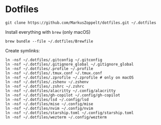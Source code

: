 # Dotfiles

    git clone https://github.com/MarkusZoppelt/dotfiles.git ~/.dotfiles


Install everything with `brew` (only macOS)

    brew bundle --file ~/.dotfiles/Brewfile


Create symlinks:

    ln -nsf ~/.dotfiles/.gitconfig ~/.gitconfig
    ln -nsf ~/.dotfiles/.gitignore_global ~/.gitignore_global
    ln -nsf ~/.dotfiles/.profile ~/.profile
    ln -nsf ~/.dotfiles/.tmux.conf ~/.tmux.conf
    ln -nsf ~/.dotfiles/.zprofile ~/.zprofile # only on macOS
    ln -nsf ~/.dotfiles/.zshenv ~/.zshenv
    ln -nsf ~/.dotfiles/.zshrc ~/.zshrc
    ln -nsf ~/.dotfiles/alacritty ~/.config/alacritty
    ln -nsf ~/.dotfiles/gh-copilot ~/.config/gh-copilot
    ln -nsf ~/.dotfiles/lsd ~/.config/lsd
    ln -nsf ~/.dotfiles/mise ~/.config/mise
    ln -nsf ~/.dotfiles/nvim ~/.config/nvim
    ln -nsf ~/.dotfiles/starship.toml ~/.config/starship.toml
    ln -nsf ~/.dotfiles/wezterm ~/.config/wezterm
